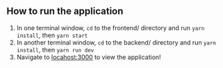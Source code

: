 ## How to run the application

1. In one terminal window, `cd` to the frontend/ directory and run `yarn install`, then `yarn start`
2. In another terminal window, `cd` to the backend/ directory and run `yarn install`, then `yarn run dev`
3. Navigate to [locahost:3000](http://localhost:3000) to view the application!


